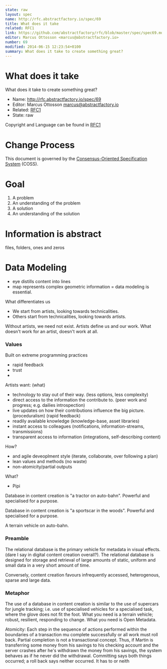 ```yaml
---
state: raw
layout: spec
name: http://rfc.abstractfactory.io/spec/69
title: What does it take
related: RFC1
link: https://github.com/abstractfactory/rfc/blob/master/spec/spec69.md
editor: Marcus Ottosson <marcus@abstractfactory.io>
number: 69
modified: 2014-06-15 12:23:54+0100
summary: What does it take to create something great?
---
```


# What does it take

What does it take to create something great?

* Name: http://rfc.abstractfactory.io/spec/69
* Editor: Marcus Ottosson <marcus@abstractfactory.io>
* Related: [RFC1](http://rfc.abstractfactory.io/spec/1)
* State: raw

Copyright and Language can be found in [RFC1](http://rfc.abstractfactory.io/spec/1)

# Change Process

This document is governed by the [Consensus-Oriented Specification System](http://www.digistan.org/spec:1/COSS) (COSS).

# Goal

1. A problem
2. An understanding of the problem
3. A solution
4. An understanding of the solution

# Information is abstract

files, folders, ones and zeros

# Data Modeling

* eye distills content into lines
* map represents complex geometric information
= data modeling is essential.

What differentiates us

* We start from artists, looking towards technicalities.
* Others start from technicalities, looking towards artists.

Without artists, we need not exist. Artists define us and our work. What doesn't work for an artist, doesn't work at all.

### Values

Built on extreme programming practices

* rapid feedback
* trust
* 

Artists want: (what)

* technology to stay out of their way. (less options, less complexity)
* direct access to the information the contribute to. (peer work and progress; e.g. dailies introspection)
* live updates on how their contributions influence the big picture. (proceduralism) (rapid feedback)
* readily available knowledge (knowledge-base, asset libraries)
* instant access to colleagues (notifications, information-streams, transmissions)
* transparent access to information (integrations, self-describing content)

How?

* and agile deveoplment style (iterate, collaborate, over following a plan)
* lean values and methods (no waste)
* non-atomicity/partial outputs

What?

* Pipi

Database in content creation is "a tractor on auto-bahn". Powerful and specialised for a purpose.

Database in content creation is "a sportscar in the woods". Powerful and specialised for a purpose.

A terrain vehicle on auto-bahn.

### Preamble

The relational database is the primary vehicle for metadata in visual effects. (dare I say in digital content creation overall?). The relational database is designed for storage and retrieval of large amounts of static, uniform and small data in a very short amount of time.

Conversely, content creation favours infrequently accessed, heterogenous, sparse and large data.

### Metaphor

The use of a database in content creation is similar to the use of supercars for jungle tracking; i.e. use of specialised vehicles for a specialised task, where the glove does not fit the foot. What you need is a terrain vehicle; robust, resilient, responding to change. What you need is Open Metadata.

Atomicity: Each step in the sequence of actions performed within the boundaries of a transaction mu complete successfully or all work must roll back. Partial completion is not a transactional concept. Thus, if Martin is transferring some money from his savings to his checking account and the server crashes after he's withdrawn the money from his savings, the system behaves as if he never did the withdrawal. Committing says both things occurred; a roll back says neither occurred. It has to or neith